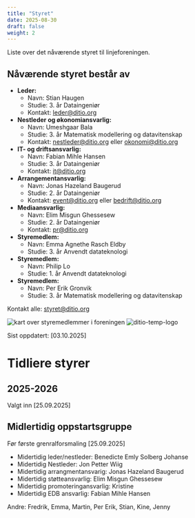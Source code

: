```yaml
---
title: "Styret"
date: 2025-08-30
draft: false
weight: 2
---
```

 Liste over det nåværende styret til linjeforeningen.

<!--more-->

## Nåværende styret består av
- **Leder:**
  - Navn: Stian Haugen
  - Studie: 3. år Dataingeniør
  - Kontakt: [leder@ditio.org](mailto:leder@ditio.org)
- **Nestleder og økonomiansvarlig:**
  - Navn: Umeshgaar Bala
  - Studie: 3. år Matematisk modellering og datavitenskap
  - Kontakt: [nestleder@ditio.org](mailto:nestleder@ditio.org) eller [okonomi@ditio.org](mailto:okonomi@ditio.org)
- **IT- og driftsansvarlig:**
  - Navn: Fabian Mihle Hansen
  - Studie: 3. år Dataingeniør
  - Kontakt: [it@ditio.org](mailto:it@ditio.org)
- **Arrangementansvarlig:**
  - Navn: Jonas Hazeland Baugerud
  - Studie: 2. år Dataingeniør
  - Kontakt: [event@ditio.org](mailto:event@ditio.org) eller [bedrift@ditio.org](mailto:bedrift@ditio.org)
- **Mediaansvarlig:**
  - Navn: Elim Misgun Ghessesew
  - Studie: 2. år Dataingeniør
  - Kontakt: [pr@ditio.org](mailto:pr@ditio.org)
- **Styremedlem:**
  - Navn: Emma Agnethe Rasch Eldby
  - Studie: 3. år Anvendt datateknologi
- **Styremedlem:**
  - Navn: Philip Lo
  - Studie: 1. år Anvendt datateknologi
- **Styremedlem:**
  - Navn: Per Erik Gronvik
  - Studie: 3. år Matematisk modellering og datavitenskap

Kontakt alle: [styret@ditio.org](mailto:styret@ditio.org)

![kart over styremedlemmer i foreningen](/img/styret/2025-2026-styret-map.jpg)
![ditio-temp-logo](/img/styret/2025-2026-styret.jpg)

Sist oppdatert: [03.10.2025]

# Tidliere styrer

## 2025-2026
Valgt inn [25.09.2025]

## Midlertidig oppstartsgruppe
Før første grenralforsmaling [25.09.2025]

- Midertidig leder/nestleder: Benedicte Emly Solberg Johanse
- Midertidig Nestleder: Jon Petter Wiig
- Midertidig arrangmentansvarig: Jonas Hazeland Baugerud
- Midertidig støtteansvarlig: Elim Misgun Ghessesew
- Midertidig promoteringansvarlig: Kristine
- Midertidig EDB ansvarlig: Fabian Mihle Hansen

Andre: Fredrik, Emma, Martin, Per Erik, Stian, Kine, Jenny


